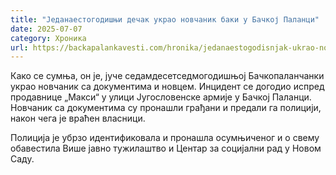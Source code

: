 ```yaml
---
title: "Једанаестогодишњи дечак украо новчаник баки у Бачкој Паланци"
date: 2025-07-07
category: Хроника
url: https://backapalankavesti.com/hronika/jedanaestogodisnjak-ukrao-novcanik-baki-u-backoj-palanci/
---
```


Како се сумња, он је, јуче седамдесетседмогодишњој Бачкопаланчанки украо новчаник са документима и новцем. Инцидент се догодио испред продавнице „Макси“ у улици Југословенске армије у Бачкој Паланци. Новчаник са документима су пронашли грађани и предали га полицији, након чега је враћен власници.

Полиција је убрзо идентификовала и пронашла осумњиченог и о свему обавестила Више јавно тужилаштво и Центар за социјални рад у Новом Саду.
